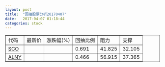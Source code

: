 ```yaml
---
layout: post
title:  "回抽股票分析20170407"
date:   2017-04-07 01:18:44
categories: stock
---
```

<script type="text/javascript">
var stockList = []
stockList.push('gb_sco');
stockList.push('gb_alny');
</script>
<table border="1">
 <tr>
 <td>代码</td>
 <td>最新价</td>
 <td>涨跌幅(%)</td>
 <td>回抽比例</td>
 <td>阻力</td>
 <td>支撑</td>
</tr>
  <tr id="sco">
  <td><a href="http://stock.finance.sina.com.cn/usstock/quotes/SCO.html" target="_blank">SCO</a></td><td></td><td></td><td>0.691</td><td>41.825</td><td>32.105</td></tr>
  <tr id="alny">
  <td><a href="http://stock.finance.sina.com.cn/usstock/quotes/ALNY.html" target="_blank">ALNY</a></td><td></td><td></td><td>0.466</td><td>56.915</td><td>37.365</td></tr>
</table>

